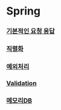 # Spring
### [기본적인 요청 응답](https://github.com/kps990515/flab/tree/master/spring/1.requestresponse)
### [직렬화](https://github.com/kps990515/flab/tree/master/spring/2.serialize)
### [예외처리](https://github.com/kps990515/flab/tree/master/spring/3.exception)
### [Validation](https://github.com/kps990515/flab/tree/master/spring/4.validation)
### [메모리DB](https://github.com/kps990515/flab/tree/master/spring/5.memoryDb)

